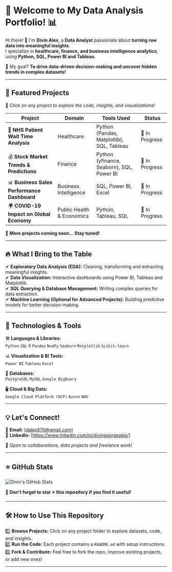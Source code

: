 # 🌟 Welcome to My Data Analysis Portfolio! 📊  

Hi there! 👋 I'm **Divin Alex**, a **Data Analyst** passionate about **turning raw data into meaningful insights**.  
I specialize in **healthcare, finance, and business intelligence analytics**, using **Python, SQL, Power BI and Tableau**.  

🚀 My goal? **To drive data-driven decision-making and uncover hidden trends in complex datasets!**  

---

## 📂 Featured Projects  

🎯 *Click on any project to explore the code, insights, and visualizations!*  

| Project | Domain | Tools Used | Status |
|---------|--------|------------|--------|
| 🏥 **NHS Patient Wait Time Analysis** | Healthcare | Python (Pandas, Matplotlib), SQL, Tableau | 🔄 In Progress |
| 💰 **Stock Market Trends & Predictions** | Finance | Python (yfinance, Seaborn), SQL, Power BI | 🔄 In Progress |
| 📊 **Business Sales Performance Dashboard** | Business Intelligence | SQL, Power BI, Excel | 🔄 In Progress |
| 🌍 **COVID-19 Impact on Global Economy** | Public Health & Economics | Python, Tableau, SQL | 🔄 In Progress |

📌 **More projects coming soon... Stay tuned!**  

---

## 🔥 What I Bring to the Table  

✔ **Exploratory Data Analysis (EDA):** Cleaning, transforming and extracting meaningful insights.  
✔ **Data Visualization:** Interactive dashboards using Power BI, Tableau and Matplotlib.  
✔ **SQL Querying & Database Management:** Writing complex queries for data extraction.  
✔ **Machine Learning (Optional for Advanced Projects):** Building predictive models for better decision-making.  

---

## 🚀 Technologies & Tools  

🛠 **Languages & Libraries:**  
`Python` `SQL` `R` `Pandas` `NumPy` `Seaborn` `Matplotlib` `Scikit-learn`  

📊 **Visualization & BI Tools:**  
`Power BI` `Tableau` `Excel`  

📂 **Databases:**  
`PostgreSQL` `MySQL` `Google BigQuery`  

🖥 **Cloud & Big Data:**  
`Google Cloud Platform (GCP)` `Azure` `AWS`  

---

## 💡 Let's Connect!  

📧 **Email:** [dalex870@gmail.com]  
💼 **LinkedIn:** [https://www.linkedin.com/in/divingeorgealex/]    

🚀 *Open to collaborations, data projects and freelance work!*  

---

## ⭐ GitHub Stats  

![Divin's GitHub Stats](https://github-readme-stats.vercel.app/api?username=divin-sys&show_icons=true&theme=radical)  

📌 **Don't forget to star ⭐ this repository if you find it useful!**  

---

## **🛠 How to Use This Repository**  

1️⃣ **Browse Projects:** Click on any project folder to explore datasets, code, and insights.  
2️⃣ **Run the Code:** Each project contains a `README.md` with setup instructions.  
3️⃣ **Fork & Contribute:** Feel free to fork the repo, improve existing projects, or add new ones!  

---

